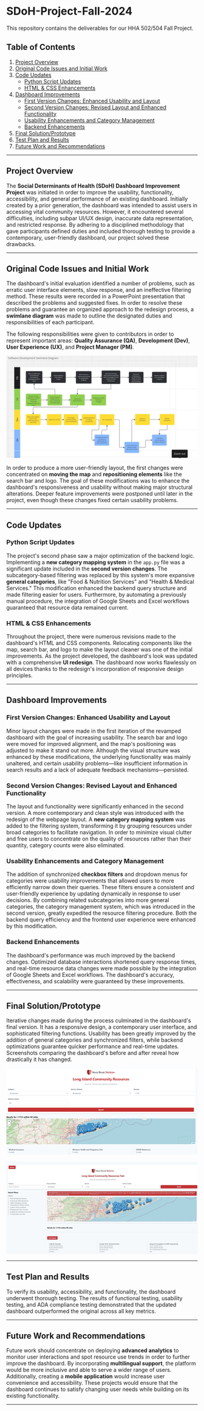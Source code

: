 # SDoH-Project-Fall-2024

This repository contains the deliverables for our HHA 502/504 Fall Project.

## Table of Contents
1. [Project Overview](#project-overview)
2. [Original Code Issues and Initial Work](#original-code-issues-and-initial-work)
3. [Code Updates](#code-updates)
   - [Python Script Updates](#python-script-updates)
   - [HTML & CSS Enhancements](#html--css-enhancements)
4. [Dashboard Improvements](#dashboard-improvements)
   - [First Version Changes: Enhanced Usability and Layout](#first-version-changes-enhanced-usability-and-layout)
   - [Second Version Changes: Revised Layout and Enhanced Functionality](#second-version-changes-revised-layout-and-enhanced-functionality)
   - [Usability Enhancements and Category Management](#usability-enhancements-and-category-management)
   - [Backend Enhancements](#backend-enhancements)
5. [Final Solution/Prototype](#final-solutionprototype)
6. [Test Plan and Results](#test-plan-and-results)
7. [Future Work and Recommendations](#future-work-and-recommendations)

---

## Project Overview

The **Social Determinants of Health (SDoH) Dashboard Improvement Project** was initiated in order to improve the usability, functionality, accessibility, and general performance of an existing dashboard. Initially created by a prior generation, the dashboard was intended to assist users in accessing vital community resources. However, it encountered several difficulties, including subpar UI/UX design, inaccurate data representation, and restricted response. By adhering to a disciplined methodology that gave participants defined duties and included thorough testing to provide a contemporary, user-friendly dashboard, our project solved these drawbacks.

---

## Original Code Issues and Initial Work

The dashboard's initial evaluation identified a number of problems, such as erratic user interface elements, slow response, and an ineffective filtering method. These results were recorded in a PowerPoint presentation that described the problems and suggested fixes. In order to resolve these problems and guarantee an organized approach to the redesign process, a **swimlane diagram** was made to outline the designated duties and responsibilities of each participant.

The following responsibilities were given to contributors in order to represent important areas: **Quality Assurance (QA)**, **Development (Dev)**, **User Experience (UX)**, and **Project Manager (PM)**.

![Swim Diagram](images/swim-lane.jpeg)

In order to produce a more user-friendly layout, the first changes were concentrated on **moving the map** and **repositioning elements** like the search bar and logo. The goal of these modifications was to enhance the dashboard's responsiveness and usability without making major structural alterations. Deeper feature improvements were postponed until later in the project, even though these changes fixed certain usability problems.

---

## Code Updates

### Python Script Updates

The project's second phase saw a major optimization of the backend logic. Implementing a **new category mapping system** in the `app.py` file was a significant update included in the **second version changes**. The subcategory-based filtering was replaced by this system's more expansive **general categories**, like "Food & Nutrition Services" and "Health & Medical Services." This modification enhanced the backend query structure and made filtering easier for users. Furthermore, by automating a previously manual procedure, the integration of Google Sheets and Excel workflows guaranteed that resource data remained current.

### HTML & CSS Enhancements

Throughout the project, there were numerous revisions made to the dashboard's HTML and CSS components. Relocating components like the map, search bar, and logo to make the layout cleaner was one of the initial improvements. As the project developed, the dashboard's look was updated with a comprehensive **UI redesign**. The dashboard now works flawlessly on all devices thanks to the redesign's incorporation of responsive design principles.

---

## Dashboard Improvements

### First Version Changes: Enhanced Usability and Layout

Minor layout changes were made in the first iteration of the revamped dashboard with the goal of increasing usability. The search bar and logo were moved for improved alignment, and the map's positioning was adjusted to make it stand out more. Although the visual structure was enhanced by these modifications, the underlying functionality was mainly unaltered, and certain usability problems—like insufficient information in search results and a lack of adequate feedback mechanisms—persisted.

### Second Version Changes: Revised Layout and Enhanced Functionality

The layout and functionality were significantly enhanced in the second version. A more contemporary and clean style was introduced with the redesign of the webpage layout. A **new category mapping system** was added to the filtering system, transforming it by grouping resources under broad categories to facilitate navigation. In order to minimize visual clutter and free users to concentrate on the quality of resources rather than their quantity, category counts were also eliminated.

### Usability Enhancements and Category Management

The addition of synchronized **checkbox filters** and dropdown menus for categories were usability improvements that allowed users to more efficiently narrow down their queries. These filters ensure a consistent and user-friendly experience by updating dynamically in response to user decisions. By combining related subcategories into more general categories, the category management system, which was introduced in the second version, greatly expedited the resource filtering procedure. Both the backend query efficiency and the frontend user experience were enhanced by this modification.

### Backend Enhancements

The dashboard's performance was much improved by the backend changes. Optimized database interactions shortened query response times, and real-time resource data changes were made possible by the integration of Google Sheets and Excel workflows. The dashboard's accuracy, effectiveness, and scalability were guaranteed by these improvements.

---

## Final Solution/Prototype

Iterative changes made during the process culminated in the dashboard's final version. It has a responsive design, a contemporary user interface, and sophisticated filtering functions. Usability has been greatly improved by the addition of general categories and synchronized filters, while backend optimizations guarantee quicker performance and real-time updates. Screenshots comparing the dashboard's before and after reveal how drastically it has changed.

![Old Dashboard](images/old-dashboard.png)

![Updated Dashboard](images/new-dashboard.png)


---

## Test Plan and Results

To verify its usability, accessibility, and functionality, the dashboard underwent thorough testing. The results of functional testing, usability testing, and ADA compliance testing demonstrated that the updated dashboard outperformed the original across all key metrics. 

---

## Future Work and Recommendations

Future work should concentrate on deploying **advanced analytics** to monitor user interactions and spot resource use trends in order to further improve the dashboard. By incorporating **multilingual support**, the platform would be more inclusive and able to serve a wider range of users. Additionally, creating a **mobile application** would increase user convenience and accessibility. These projects would ensure that the dashboard continues to satisfy changing user needs while building on its existing functionality.

---
